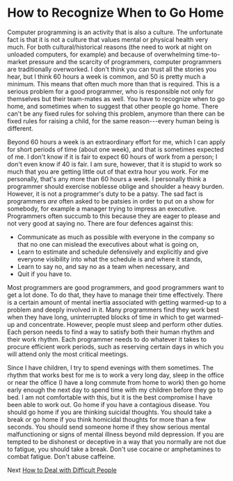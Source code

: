 # How to Recognize When to Go Home
[//]: # (Version:1.0.0)
Computer programming is an activity that is also a culture. The unfortunate fact is that it is not a culture that values mental or physical health very much. For both cultural/historical reasons (the need to work at night on unloaded computers, for example) and because of overwhelming time-to-market pressure and the scarcity of programmers, computer programmers are traditionally overworked. I don't think you can trust all the stories you hear, but I think 60 hours a week is common, and 50 is pretty much a minimum. This means that often much more than that is required. This is a serious problem for a good programmer, who is responsible not only for themselves but their team-mates as well. You have to recognize when to go home, and sometimes when to suggest that other people go home. There can't be any fixed rules for solving this problem, anymore than there can be fixed rules for raising a child, for the same reason---every human being is different.

Beyond 60 hours a week is an extraordinary effort for me, which I can apply for short periods of time (about one week), and that is sometimes expected of me. I don't know if it is fair to expect 60 hours of work from a person; I don't even know if 40 is fair. I am sure, however, that it is stupid to work so much that you are getting little out of that extra hour you work. For me personally, that's any more than 60 hours a week. I personally think a programmer should exercise noblesse oblige and shoulder a heavy burden. However, it is not a programmer's duty to be a patsy. The sad fact is programmers *are* often asked to be patsies in order to put on a show for somebody, for example a manager trying to impress an executive. Programmers often succumb to this because they are eager to please and not very good at saying no. There are four defences against this:

- Communicate as much as possible with everyone in the company so that no one can mislead the executives about what is going on,
- Learn to estimate and schedule defensively and explicitly and give everyone visibility into what the schedule is and where it stands,
- Learn to say no, and say no as a team when necessary, and
- Quit if you have to.

Most programmers are good programmers, and good programmers want to get a lot done. To do that, they have to manage their time effectively. There is a certain amount of mental inertia associated with getting warmed-up to a problem and deeply involved in it. Many programmers find they work best when they have long, uninterrupted blocks of time in which to get warmed-up and concentrate. However, people must sleep and perform other duties. Each person needs to find a way to satisfy both their human rhythm and their work rhythm. Each programmer needs to do whatever it takes to procure efficient work periods, such as reserving certain days in which you will attend only the most critical meetings.

Since I have children, I try to spend evenings with them sometimes. The rhythm that works best for me is to work a very long day, sleep in the office or near the office (I have a long commute from home to work) then go home early enough the next day to spend time with my children before they go to bed. I am not comfortable with this, but it is the best compromise I have been able to work out. Go home if you have a contagious disease. You should go home if you are thinking suicidal thoughts. You should take a break or go home if you think homicidal thoughts for more than a few seconds. You should send someone home if they show serious mental malfunctioning or signs of mental illness beyond mild depression. If you are tempted to be dishonest or deceptive in a way that you normally are not due to fatigue, you should take a break. Don't use cocaine or amphetamines to combat fatigue. Don't abuse caffeine.

Next [How to Deal with Difficult People](11-How-to-Deal-with-Difficult-People.md)
